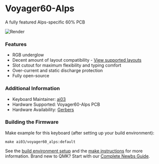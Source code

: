 # Voyager60-Alps
A fully featured Alps-specific 60% PCB

![Render](https://raw.githubusercontent.com/ai03-2725/Voyager60/alps/Renders/Front.png)

### Features
* RGB underglow
* Decent amount of layout compatibility - [View supported layouts](http://www.keyboard-layout-editor.com/#/gists/c867bdba7e5ae8be282f77a242bacf66)
* Slot cutout for maximum flexibility and typing comfort
* Over-current and static discharge protection
* Fully open-source

### Additional Information

* Keyboard Maintainer: [ai03](https://github.com/ai03-2725)
* Hardware Supported: Voyager60-Alps PCB
* Hardware Availability: [Gerbers](https://github.com/ai03-2725/Voyager60/tree/alps)

### Building the Firmware

Make example for this keyboard (after setting up your build environment):

    make ai03/voyager60_alps:default

See the [build environment setup](https://docs.qmk.fm/#/getting_started_build_tools) and the [make instructions](https://docs.qmk.fm/#/getting_started_make_guide) for more information. Brand new to QMK? Start with our [Complete Newbs Guide](https://docs.qmk.fm/#/newbs).
